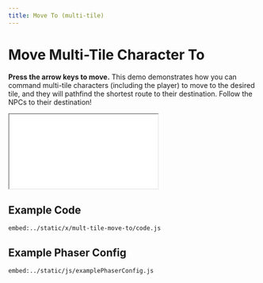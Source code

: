```yaml
---
title: Move To (multi-tile)
---
```


# Move Multi-Tile Character To

**Press the arrow keys to move.** This demo demonstrates how you can command multi-tile characters (including the player) to move to the desired tile, and they will pathfind the shortest route to their destination. Follow the NPCs to their destination!

<iframe src="/x/mult-tile-move-to"></iframe>

## Example Code

`embed:../static/x/mult-tile-move-to/code.js`

## Example Phaser Config

`embed:../static/js/examplePhaserConfig.js`
